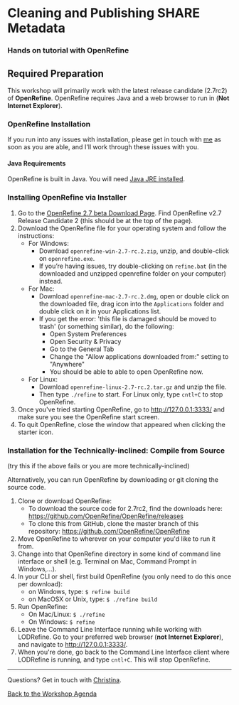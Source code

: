# Cleaning and Publishing SHARE Metadata
### Hands on tutorial with OpenRefine

## Required Preparation
This workshop will primarily work with the latest release candidate (2.7rc2) of **OpenRefine**. OpenRefine requires Java and a web browser to run in (**Not Internet Explorer**).

### OpenRefine Installation

If you run into any issues with installation, please get in touch with [me](mailto:cmharlow@stanford.edu) as soon as you are able, and I'll work through these issues with you.

#### Java Requirements
OpenRefine is built in Java. You will need [Java JRE installed](https://www.java.com/en/download/help/download_options.xml).

### Installing OpenRefine via Installer

1. Go to the [OpenRefine 2.7 beta Download Page](https://github.com/OpenRefine/OpenRefine/releases). Find OpenRefine v2.7 Release Candidate 2 (this should be at the top of the page).
2. Download the OpenRefine file for your operating system and follow the instructions:
    * For Windows:
      * Download `openrefine-win-2.7-rc.2.zip`, unzip, and double-click on `openrefine.exe`.
      * If you’re having issues, try double-clicking on `refine.bat` (in the downloaded and unzipped openrefine folder on your computer) instead.
    * For Mac:
      * Download `openrefine-mac-2.7-rc.2.dmg`, open or double click on the downloaded file, drag icon into the `Applications` folder and double click on it in your Applications list.
      * If you get the error: 'this file is damaged should be moved to trash' (or something similar), do the following:
        * Open System Preferences
        * Open Security & Privacy
        * Go to the General Tab
        * Change the "Allow applications downloaded from:" setting to "Anywhere"
        * You should be able to able to open OpenRefine now.
    * For Linux:
      * Download `openrefine-linux-2.7-rc.2.tar.gz` and unzip the file.
      * Then type `./refine` to start. For Linux only, type `cntl+C` to stop OpenRefine.
3. Once you've tried starting OpenRefine, go to http://127.0.0.1:3333/ and make sure you see the OpenRefine start screen.
4. To quit OpenRefine, close the window that appeared when clicking the starter icon.

### Installation for the Technically-inclined: Compile from Source

(try this if the above fails or you are more technically-inclined)

Alternatively, you can run OpenRefine by downloading or git cloning the source code.

1. Clone or download OpenRefine:
    - To download the source code for 2.7rc2, find the downloads here: https://github.com/OpenRefine/OpenRefine/releases
    - To clone this from GitHub, clone the master branch of this repository: https://github.com/OpenRefine/OpenRefine
2. Move OpenRefine to wherever on your computer you'd like to run it from.
3. Change into that OpenRefine directory in some kind of command line interface or shell (e.g. Terminal on Mac, Command Prompt in Windows,...).
4. In your CLI or shell, first build OpenRefine (you only need to do this once per download):
    - on Windows, type: ```$ refine build```
    - on MacOSX or Unix, type: ```$ ./refine build```
5. Run OpenRefine:
    - On Mac/Linux: ``` $ ./refine ```
    - On Windows: ``` $ refine ```
6. Leave the Command Line Interface running while working with LODRefine. Go to your preferred web browser (**not Internet Explorer**), and navigate to http://127.0.0.1:3333/.
7. When you're done, go back to the Command Line Interface client where LODRefine is running, and type `cntl+C`. This will stop OpenRefine.

---

Questions? Get in touch with [Christina](mailto:cmharlow@stanford.edu).

[Back to the Workshop Agenda](https://github.com/cmh2166/SHAREOpenRefineWkshop/)

